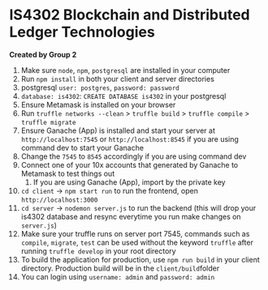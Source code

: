 # IS4302 Blockchain and Distributed Ledger Technologies

**Created by Group 2**

1. Make sure `node`, `npm`, `postgresql` are installed in your computer
1. Run `npm install` in both your client and server directories
1. postgresql `user: postgres`, `password: password`
1. `database: is4302`: `CREATE DATABASE is4302` in your postgresql
1. Ensure Metamask is installed on your browser
1. Run `truffle networks --clean` > `truffle build` > `truffle compile` > `truffle migrate`
1. Ensure Ganache (App) is installed and start your server at `http://localhost:7545` or `http://localhost:8545` if you are using command dev to start your Ganache
1. Change the `7545` to `8545` accordingly if you are using command dev
1. Connect one of your 10x accounts that generated by Ganache to Metamask to test things out
   1. If you are using Ganache (App), import by the private key
1. `cd client` -> `npm start run` to run the frontend, open `http://localhost:3000`
1. `cd server` -> `nodemon server.js` to run the backend (this will drop your is4302 database and resync everytime you run make changes on `server.js`)
1. Make sure your truffle runs on server port 7545, commands such as `compile`, `migrate`, `test` can be used without the keyword `truffle` after running `truffle develop` in your root directory
1. To build the application for production, use `npm run build` in your client directory. Production build will be in the `client/build`folder
1. You can login using `username: admin` and `password: admin`

